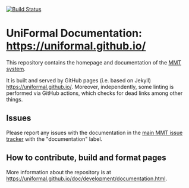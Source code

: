 [![Build Status](https://github.com/UniFormal/uniformal.github.io/workflows/Lint/badge.svg)](https://travis-ci.com/UniFormal/uniformal.github.io)

# UniFormal Documentation: <https://uniformal.github.io/>

This repository contains the homepage and documentation of the [MMT system](https://kwarc.info/systems/mmt/).

It is built and served by GitHub pages (i.e. based on Jekyll) <https://uniformal.github.io/>. Moreover, independently, some linting is performed via GitHub actions, which checks for dead links among other things.

## Issues

Please report any issues with the documentation in the [main MMT issue tracker](https://github.com/UniFormal/MMT/issues/new) with the "documentation" label.

## How to contribute, build and format pages

More information about the repository is at <https://uniformal.github.io/doc/development/documentation.html>.
